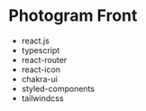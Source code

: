 # Photogram Front

- react.js
- typescript
- react-router
- react-icon
- chakra-ui
- styled-components
- tailwindcss
